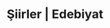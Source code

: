 ---
layout: blogpost
headline: "Şiirler | Eserler"
title: "Şiirler | Edebiyat"
key: "şiir"
description: "Edebiyat Yarışmaları yazarlarının yazdığı şiirleri buradan okuyabilirisiniz."
subline: "Edebiyat Yarışmaları yazarlarının yazdığı şiirleri buradan okuyabilirisiniz."
permalink: "siirler/"
---